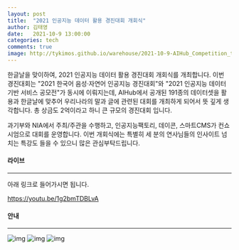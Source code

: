 ```yaml
---
layout: post
title:  "2021 인공지능 데이터 활용 경진대회 개회식"
author: 김태영
date:   2021-10-9 13:00:00
categories: tech
comments: true
image: http://tykimos.github.io/warehouse/2021-10-9-AIHub_Competition_title1.png
---
```


한글날을 맞이하여, 2021 인공지능 데이터 활용 경진대회 개회식를 개최합니다. 이번 경진대회는 "2021 한국어 음성·자연어 인공지능 경진대회"와 "2021 인공지능 데이터 기반 서비스 공모전"가 동시에 이뤄지는데, AIHub에서 공개된 191종의 데이터셋을 활용과 한글날에 맞추어 우리나라의 말과 글에 관련된 대회를 개최하게 되어서 뜻 깊게 생각합니다. 총 상금도 2억이라고 하니 큰 규모의 경진대회 입니다. 

과기부와 NIA에서 주최/주관을 수행하고, 인공지능팩토리, 데이콘, 스마트CMS가 컨쇼시엄으로 대회를 운영합니다. 이번 개회식에는 특별히 세 분의 연사님들의 인사이트 넘치는 특강도 들을 수 있으니 많은 관심부탁드립니다.

#### 라이브
---
아래 링크로 들어가시면 됩니다.

https://youtu.be/1g2bmTDBLvA

#### 안내
---
![img](http://tykimos.github.io/warehouse/2021-10-9-AIHub_Competition_img1.png)
![img](http://tykimos.github.io/warehouse/2021-10-9-AIHub_Competition_img2.png)
![img](http://tykimos.github.io/warehouse/2021-10-9-AIHub_Competition_img3.png)
